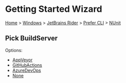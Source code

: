 <!--
GENERATED FILE - DO NOT EDIT
This file was generated by [MarkdownSnippets](https://github.com/SimonCropp/MarkdownSnippets).
Source File: /docs/mdsource/wiz/Windows_Rider_Cli_NUnit.source.md
To change this file edit the source file and then run MarkdownSnippets.
-->

# Getting Started Wizard

[Home](/docs/wiz/readme.md) > [Windows](Windows.md) > [JetBrains Rider](Windows_Rider.md) > [Prefer CLI](Windows_Rider_Cli.md) > [NUnit](Windows_Rider_Cli_NUnit.md)

## Pick BuildServer

Options:
 * [AppVeyor](Windows_Rider_Cli_NUnit_AppVeyor.md)
 * [GitHubActions](Windows_Rider_Cli_NUnit_GitHubActions.md)
 * [AzureDevOps](Windows_Rider_Cli_NUnit_AzureDevOps.md)
 * [None](Windows_Rider_Cli_NUnit_None.md)
